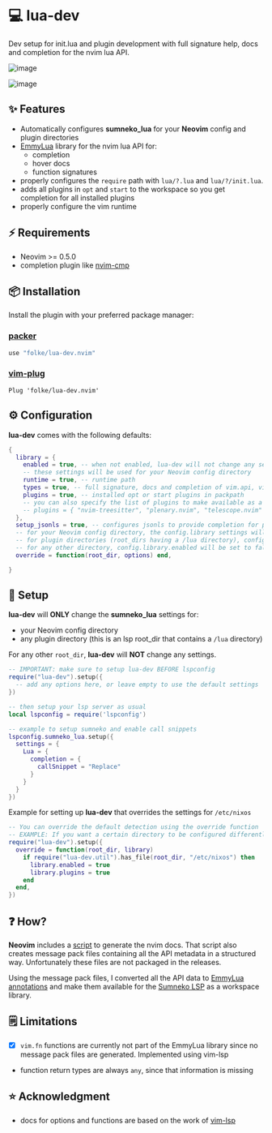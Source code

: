 # 💻 lua-dev

Dev setup for init.lua and plugin development with full signature help, docs and
completion for the nvim lua API.

![image](https://user-images.githubusercontent.com/292349/118822916-6af02080-b86d-11eb-9990-942fe9b55541.png)

![image](https://user-images.githubusercontent.com/292349/118823099-9115c080-b86d-11eb-9a68-521c6cb9905a.png)

## ✨ Features

- Automatically configures **sumneko_lua** for your **Neovim** config and plugin
  directories
- [EmmyLua](https://github.com/sumneko/lua-language-server/wiki/EmmyLua-Annotations)
  library for the nvim lua API for:
  - completion
  - hover docs
  - function signatures
- properly configures the `require` path with `lua/?.lua` and `lua/?/init.lua`.
- adds all plugins in `opt` and `start` to the workspace so you get completion
  for all installed plugins
- properly configure the vim runtime

## ⚡️ Requirements

- Neovim >= 0.5.0
- completion plugin like [nvim-cmp](https://github.com/hrsh7th/nvim-cmp)

## 📦 Installation

Install the plugin with your preferred package manager:

### [packer](https://github.com/wbthomason/packer.nvim)

```lua
use "folke/lua-dev.nvim"
```

### [vim-plug](https://github.com/junegunn/vim-plug)

```vim
Plug 'folke/lua-dev.nvim'
```

## ⚙️ Configuration

**lua-dev** comes with the following defaults:

```lua
{
  library = {
    enabled = true, -- when not enabled, lua-dev will not change any settings to the LSP server
    -- these settings will be used for your Neovim config directory
    runtime = true, -- runtime path
    types = true, -- full signature, docs and completion of vim.api, vim.treesitter, vim.lsp and others
    plugins = true, -- installed opt or start plugins in packpath
    -- you can also specify the list of plugins to make available as a workspace library
    -- plugins = { "nvim-treesitter", "plenary.nvim", "telescope.nvim" },
  },
  setup_jsonls = true, -- configures jsonls to provide completion for project specific .luarc.json files
  -- for your Neovim config directory, the config.library settings will be used as is
  -- for plugin directories (root_dirs having a /lua directory), config.library.plugins will be disabled
  -- for any other directory, config.library.enabled will be set to false
  override = function(root_dir, options) end,

}
```

## 🚀 Setup

**lua-dev** will **ONLY** change the **sumneko_lua** settings for:

- your Neovim config directory
- any plugin directory (this is an lsp root_dir that contains a `/lua`
  directory)

For any other `root_dir`, **lua-dev** will **NOT** change any settings.

```lua
-- IMPORTANT: make sure to setup lua-dev BEFORE lspconfig
require("lua-dev").setup({
  -- add any options here, or leave empty to use the default settings
})

-- then setup your lsp server as usual
local lspconfig = require('lspconfig')

-- example to setup sumneko and enable call snippets
lspconfig.sumneko_lua.setup({
  settings = {
    Lua = {
      completion = {
        callSnippet = "Replace"
      }
    }
  }
})
```

Example for setting up **lua-dev** that overrides the settings for `/etc/nixos`

```lua
-- You can override the default detection using the override function
-- EXAMPLE: If you want a certain directory to be configured differently, you can override its settings
require("lua-dev").setup({
  override = function(root_dir, library)
    if require("lua-dev.util").has_file(root_dir, "/etc/nixos") then
      library.enabled = true
      library.plugins = true
    end
  end,
})
```

## ❓ How?

**Neovim** includes a
[script](https://github.com/neovim/neovim/blob/master/scripts/gen_vimdoc.py) to
generate the nvim docs. That script also creates message pack files containing
all the API metadata in a structured way. Unfortunately these files are not
packaged in the releases.

Using the message pack files, I converted all the API data to
[EmmyLua annotations](https://github.com/sumneko/lua-language-server/wiki/EmmyLua-Annotations)
and make them available for the
[Sumneko LSP](https://github.com/sumneko/lua-language-server) as a workspace
library.

## 🗒️ Limitations

- [x] `vim.fn` functions are currently not part of the EmmyLua library since no
      message pack files are generated. Implemented using vim-lsp
- function return types are always `any`, since that information is missing

## ⭐ Acknowledgment

- docs for options and functions are based on the work of
  [vim-lsp](https://github.com/prabirshrestha/vim-lsp)
